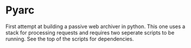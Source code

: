 Pyarc
======

First attempt at building a passive web archiver in python. This one uses a stack for processing requests and requires two seperate scripts to be running. See the top of the scripts for dependencies. 